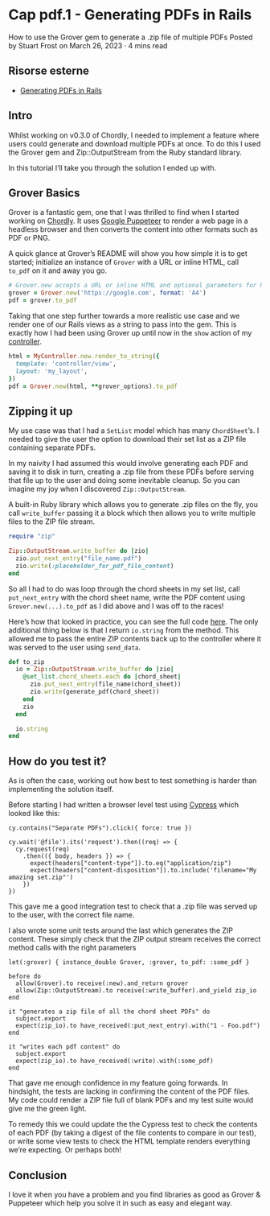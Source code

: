 # <a name="top"></a> Cap pdf.1 - Generating PDFs in Rails

How to use the Grover gem to generate a .zip file of multiple PDFs
Posted by Stuart Frost on March 26, 2023 · 4 mins read


## Risorse esterne

- [Generating PDFs in Rails](https://www.stufro.com/2023/03/26/generating-pdfs-in-rails.html)



## Intro
Whilst working on v0.3.0 of Chordly, I needed to implement a feature where users could generate and download multiple PDFs at once. To do this I used the Grover gem and Zip::OutputStream from the Ruby standard library.

In this tutorial I’ll take you through the solution I ended up with.

## Grover Basics
Grover is a fantastic gem, one that I was thrilled to find when I started working on [Chordly](https://www.chordly.co.uk/). It uses [Google Puppeteer](https://pptr.dev/) to render a web page in a headless browser and then converts the content into other formats such as PDF or PNG.

A quick glance at Grover’s README will show you how simple it is to get started; initialize an instance of `Grover` with a URL or inline HTML, call `to_pdf` on it and away you go.

```ruby
# Grover.new accepts a URL or inline HTML and optional parameters for Puppeteer
grover = Grover.new('https://google.com', format: 'A4')
pdf = grover.to_pdf
```

Taking that one step further towards a more realistic use case and we render one of our Rails views as a string to pass into the gem. This is exactly how I had been using Grover up until now in the `show` action of my [controller](https://github.com/stufro/chordly/blob/d85f61ad58f75cb9842fbad21427f8fb54daeae1/app/controllers/chord_sheets_controller.rb#L14-L17).

```ruby
html = MyController.new.render_to_string({
  template: 'controller/view',
  layout: 'my_layout',
})
pdf = Grover.new(html, **grover_options).to_pdf
```



## Zipping it up
My use case was that I had a `SetList` model which has many `ChordSheet`’s. I needed to give the user the option to download their set list as a ZIP file containing separate PDFs.

In my naivity I had assumed this would involve generating each PDF and saving it to disk in turn, creating a .zip file from these PDFs before serving that file up to the user and doing some inevitable cleanup. So you can imagine my joy when I discovered `Zip::OutputStream`.

A built-in Ruby library which allows you to generate .zip files on the fly, you call `write_buffer` passing it a block which then allows you to write multiple files to the ZIP file stream.

```ruby
require "zip"

Zip::OutputStream.write_buffer do |zio|
  zio.put_next_entry("file_name.pdf")
  zio.write(:placeholder_for_pdf_file_content)
end
```

So all I had to do was loop through the chord sheets in my set list, call `put_next_entry` with the chord sheet name, write the PDF content using `Grover.new(...).to_pdf` as I did above and I was off to the races!

Here’s how that looked in practice, you can see the full code [here](https://github.com/stufro/chordly/blob/3f3ab548e5e6dbbdf522d04b14bc44275749f26f/app/models/set_list_exporter.rb). The only additional thing below is that I return `io.string` from the method. This allowed me to pass the entire ZIP contents back up to the controller where it was served to the user using `send_data`.

```ruby
def to_zip
  io = Zip::OutputStream.write_buffer do |zio|
    @set_list.chord_sheets.each do |chord_sheet|
      zio.put_next_entry(file_name(chord_sheet))
      zio.write(generate_pdf(chord_sheet))
    end
    zio
  end

  io.string
end
```



## How do you test it?
As is often the case, working out how best to test something is harder than implementing the solution itself.

Before starting I had written a browser level test using [Cypress](https://www.cypress.io/) which looked like this:

```
cy.contains("Separate PDFs").click({ force: true })

cy.wait('@file').its('request').then((req) => {
  cy.request(req)
    .then(({ body, headers }) => {
      expect(headers["content-type"]).to.eq("application/zip")
      expect(headers["content-disposition"]).to.include('filename="My amazing set.zip"')
    })
})
```

This gave me a good integration test to check that a .zip file was served up to the user, with the correct file name.

I also wrote some unit tests around the last which generates the ZIP content. These simply check that the ZIP output stream receives the correct method calls with the right parameters

```
let(:grover) { instance_double Grover, :grover, to_pdf: :some_pdf }

before do
  allow(Grover).to receive(:new).and_return grover
  allow(Zip::OutputStream).to receive(:write_buffer).and_yield zip_io
end

it "generates a zip file of all the chord sheet PDFs" do
  subject.export
  expect(zip_io).to have_received(:put_next_entry).with("1 - Foo.pdf")
end

it "writes each pdf content" do
  subject.export
  expect(zip_io).to have_received(:write).with(:some_pdf)
end
```

That gave me enough confidence in my feature going forwards. In hindsight, the tests are lacking in confirming the content of the PDF files. My code could render a ZIP file full of blank PDFs and my test suite would give me the green light.

To remedy this we could update the the Cypress test to check the contents of each PDF (by taking a digest of the file contents to compare in our test), or write some view tests to check the HTML template renders everything we’re expecting. Or perhaps both!



## Conclusion
I love it when you have a problem and you find libraries as good as Grover & Puppeteer which help you solve it in such as easy and elegant way.